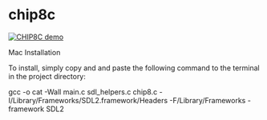 # chip8c

[![CHIP8C demo](https://img.youtube.com/vi/av1oQvbHOi4/0.jpg)](https://youtu.be/av1oQvbHOi4)


Mac Installation

To install, simply copy and and paste the following command to the terminal in the project directory:

gcc -o cat -Wall main.c sdl_helpers.c chip8.c  -I/Library/Frameworks/SDL2.framework/Headers -F/Library/Frameworks -framework SDL2
